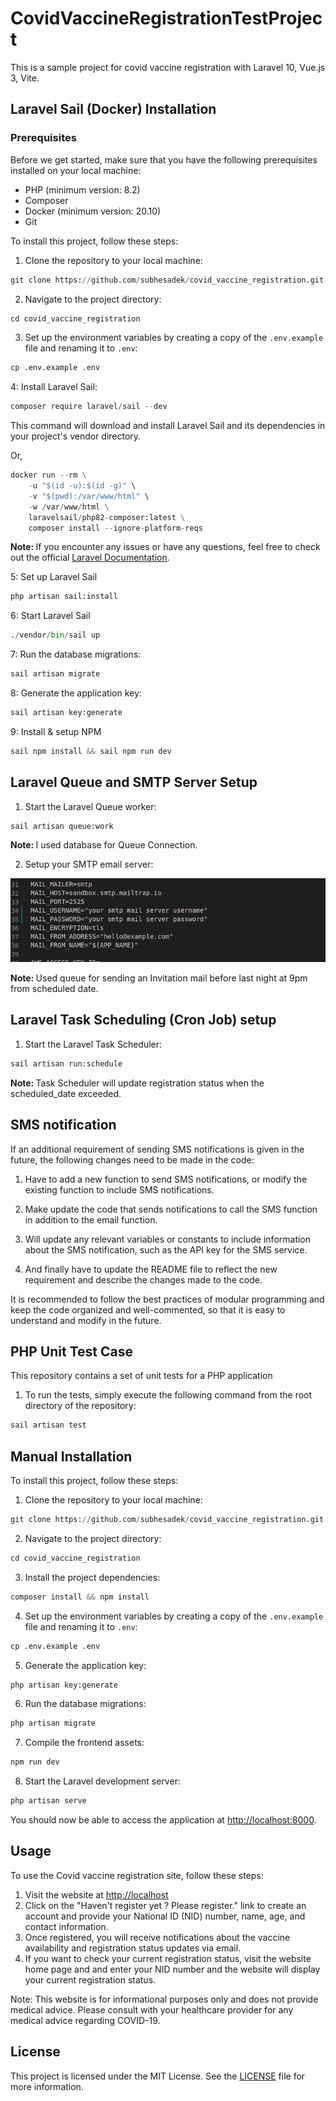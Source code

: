 # CovidVaccineRegistrationTestProject

This is a sample project for covid vaccine registration with Laravel 10, Vue.js 3, Vite.

## Laravel Sail (Docker) Installation

<h3> Prerequisites </h3>

Before we get started, make sure that you have the following prerequisites installed on your local machine:

<ul>
<li>PHP (minimum version: 8.2)</li>
<li>Composer</li>
<li>Docker (minimum version: 20.10)</li>
<li>Git</li>
</ul>

To install this project, follow these steps:

1. Clone the repository to your local machine:

```python
git clone https://github.com/subhesadek/covid_vaccine_registration.git
```

2. Navigate to the project directory:

```python
cd covid_vaccine_registration
```

3. Set up the environment variables by creating a copy of the `.env.example` file and renaming it to `.env`:

```python
cp .env.example .env
```

4: Install Laravel Sail:

```python
composer require laravel/sail --dev
```

This command will download and install Laravel Sail and its dependencies in your project's vendor directory.

Or,

```python
docker run --rm \
    -u "$(id -u):$(id -g)" \
    -v "$(pwd):/var/www/html" \
    -w /var/www/html \
    laravelsail/php82-composer:latest \
    composer install --ignore-platform-reqs

```

<b> Note: </b> If you encounter any issues or have any questions, feel free to check out the official [Laravel Documentation](https://laravel.com/docs/9.x/sail#installing-composer-dependencies-for-existing-projects).

5: Set up Laravel Sail

```python
php artisan sail:install
```

6: Start Laravel Sail

```python
./vendor/bin/sail up
```

7: Run the database migrations:

```python
sail artisan migrate
```

8: Generate the application key:

```python
sail artisan key:generate
```

9: Install & setup NPM

```python
sail npm install && sail npm run dev
```

## Laravel Queue and SMTP Server Setup

1. Start the Laravel Queue worker:

```python
sail artisan queue:work
```

<b> Note: </b> I used database for Queue Connection.

2. Setup your SMTP email server:

![Alt Text](https://github.com/SubheSadek/repo_images/blob/main/smtp_mail_setup.png)

<b> Note: </b> Used queue for sending an Invitation mail before last night at 9pm from scheduled date.

## Laravel Task Scheduling (Cron Job) setup

1. Start the Laravel Task Scheduler:

```python
sail artisan run:schedule
```

<b> Note: </b> Task Scheduler will update registration status when the scheduled_date exceeded.

## SMS notification

If an additional requirement of sending SMS notifications is given in the future, the following changes need to be made in the code:

1. Have to add a new function to send SMS notifications, or modify the existing function to include SMS notifications.

2. Make update the code that sends notifications to call the SMS function in addition to the email function.

3. Will update any relevant variables or constants to include information about the SMS notification, such as the API key for the SMS service.

4. And finally have to update the README file to reflect the new requirement and describe the changes made to the code.

It is recommended to follow the best practices of modular programming and keep the code organized and well-commented, so that it is easy to understand and modify in the future.

## PHP Unit Test Case

This repository contains a set of unit tests for a PHP application

1. To run the tests, simply execute the following command from the root directory of the repository:

```python
sail artisan test
```

## Manual Installation

To install this project, follow these steps:

1. Clone the repository to your local machine:

```python
git clone https://github.com/subhesadek/covid_vaccine_registration.git
```

2. Navigate to the project directory:

```python
cd covid_vaccine_registration
```

3. Install the project dependencies:

```python
composer install && npm install
```

4. Set up the environment variables by creating a copy of the `.env.example` file and renaming it to `.env`:

```python
cp .env.example .env
```

5. Generate the application key:

```python
php artisan key:generate
```

6. Run the database migrations:

```python
php artisan migrate
```

7. Compile the frontend assets:

```python
npm run dev
```

8. Start the Laravel development server:

```python
php artisan serve
```

You should now be able to access the application at [http://localhost:8000](http://localhost:8000).

## Usage

To use the Covid vaccine registration site, follow these steps:

1. Visit the website at [http://localhost](http://localhost)
2. Click on the "Haven't register yet ? Please register." link to create an account and provide your National ID (NID) number, name, age, and contact information.
3. Once registered, you will receive notifications about the vaccine availability and registration status updates via email.
4. If you want to check your current registration status, visit the website home page and and enter your NID number and the website will display your current registration status.

Note: This website is for informational purposes only and does not provide medical advice. Please consult with your healthcare provider for any medical advice regarding COVID-19.

## License

This project is licensed under the MIT License. See the [LICENSE](LICENSE) file for more information.
